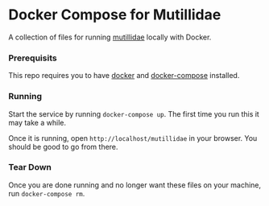 # Docker Compose for Mutillidae
A collection of files for running [mutillidae](https://github.com/webpwnized/mutillidae) locally with Docker.

### Prerequisits
This repo requires you to have [docker](https://docs.docker.com) and [docker-compose](https://docs.docker.com/compose/) installed.


### Running
Start the service by running `docker-compose up`. The first time you run this it may take a while. 

Once it is running, open `http://localhost/mutillidae` in your browser. You should be good to go from there.


### Tear Down
Once you are done running and no longer want these files on your machine, run `docker-compose rm`.